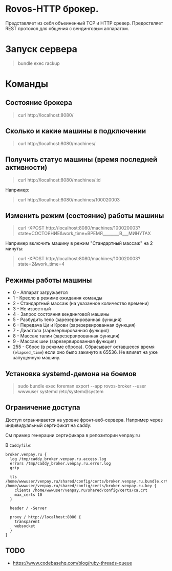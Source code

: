 # Rovos-HTTP брокер.

Представляет из себя объеиненный TCP и HTTP сревер. Предоствляет REST протокол
для общения с вендинговым аппаратом.

# Запуск сервера

> bundle exec rackup

# Команды

## Состояние брокера

> curl http://localhost:8080/

## Сколько и какие машины в подключении

> curl http://localhost:8080/machines/

## Получить статус машины (время последней активности)

> curl http://localhost:8080/machines/:id

Например:

> curl http://localhost:8080/machines/100020003

## Изменить режим (состояние) работы машины

> curl -XPOST http://localhost:8080/machines/100020003?state=СОСТОЯНИЕ&work_time=ВРЕМЯ________В___МИНУТАХ

Например включить машину в режим "Стандартный массаж" на 2 минуты:

> curl -XPOST http://localhost:8080/machines/100020003?state=2&work_time=4

## Режимы работы машины

* 0 - Аппарат загружается
* 1 - Кресло в режиме ожидания команды
* 2 - Стандартный массаж (на указанное количество времени)
* 3 - Не известный
* 4 - Запрос состояния вендинговой машины
* 5 - Разбудить тело (зарезервированная функция)
* 6 - Передача Ци и Крови (зарезервированная функция)
* 7 - Диастола (зарезервированная функция)
* 8 - Массаж талии (зарезервированная функция)
* 9 - Массаж шеи (зарезервированная функция)
* 255 - Сброс (в режиме сброса). Сбрасывает оставшееся время (`elapsed_time`)
  если оно было закинуто в 65536. Не влияет на уже запущенную машину.

## Установка systemd-демона на боемов

> sudo bundle exec foreman export --app rovos-broker --user wwwuser systemd /etc/systemd/system

## Ограничение доступа

Доступ огранчивается на уровне фронт-веб-сервера. Например через индивидуальный сертификат на caddy:

См пример генерации сертификара в репозитории venpay.ru

В `Caddyfile`:

```
broker.venpay.ru {
  log /tmp/caddy_broker.venpay.ru.access.log
  errors /tmp/caddy_broker.venpay.ru.error.log
  gzip

  tls /home/wwwuser/venpay.ru/shared/config/certs/broker.venpay.ru.bundle.crt /home/wwwuser/venpay.ru/shared/config/certs/broker.venpay.ru.key {
    clients /home/wwwuser/venpay.ru/shared/config/certs/ca.crt
    max_certs 10
  }

  header / -Server

  proxy / http://localhost:8080 {
    transparent
    websocket
  }
}
```

## TODO

* https://www.codebasehq.com/blog/ruby-threads-queue
